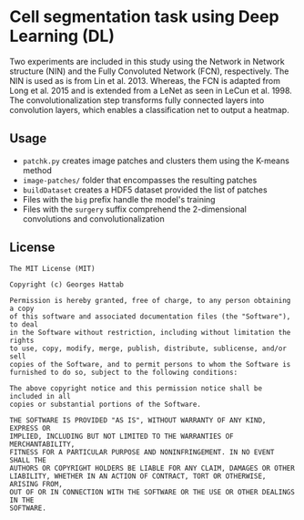 # Cell segmentation task using Deep Learning (DL)
Two experiments are included in this study using the Network in Network structure (NIN) and the Fully Convoluted Network (FCN), respectively.
The NIN is used as is from Lin et al. 2013.
Whereas, the FCN is adapted from Long et al. 2015 and is extended from a LeNet as seen in LeCun et al. 1998. 
The convolutionalization step transforms fully connected layers into convolution layers, which enables a classification net to output a heatmap.

## Usage 

* `patchk.py` creates image patches and clusters them using the K-means method
* `image-patches/` folder that encompasses the resulting patches
* `buildDataset` creates a HDF5 dataset provided the list of patches 
* Files with the `big` prefix handle the model's training
* Files with the `surgery` suffix comprehend the 2-dimensional convolutions and convolutionalization

## License
```
The MIT License (MIT)

Copyright (c) Georges Hattab

Permission is hereby granted, free of charge, to any person obtaining a copy
of this software and associated documentation files (the "Software"), to deal
in the Software without restriction, including without limitation the rights
to use, copy, modify, merge, publish, distribute, sublicense, and/or sell
copies of the Software, and to permit persons to whom the Software is
furnished to do so, subject to the following conditions:

The above copyright notice and this permission notice shall be included in all
copies or substantial portions of the Software.

THE SOFTWARE IS PROVIDED "AS IS", WITHOUT WARRANTY OF ANY KIND, EXPRESS OR
IMPLIED, INCLUDING BUT NOT LIMITED TO THE WARRANTIES OF MERCHANTABILITY,
FITNESS FOR A PARTICULAR PURPOSE AND NONINFRINGEMENT. IN NO EVENT SHALL THE
AUTHORS OR COPYRIGHT HOLDERS BE LIABLE FOR ANY CLAIM, DAMAGES OR OTHER
LIABILITY, WHETHER IN AN ACTION OF CONTRACT, TORT OR OTHERWISE, ARISING FROM,
OUT OF OR IN CONNECTION WITH THE SOFTWARE OR THE USE OR OTHER DEALINGS IN THE
SOFTWARE.
```
